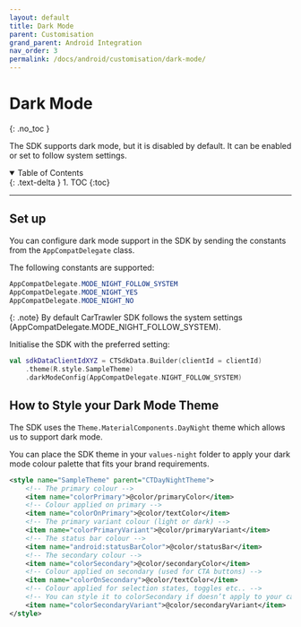 ```yaml
---
layout: default
title: Dark Mode
parent: Customisation
grand_parent: Android Integration
nav_order: 3
permalink: /docs/android/customisation/dark-mode/
---
```


# Dark Mode
{: .no_toc }

The SDK supports dark mode, but it is disabled by default. It can be enabled or set to follow system settings. 

<details open markdown="block">
  <summary>
    Table of Contents
  </summary>
  {: .text-delta }
1. TOC
{:toc}
</details>

---

## Set up

You can configure dark mode support in the SDK by sending the constants from the `AppCompatDelegate` class. 

The following constants are supported:

```java
AppCompatDelegate.MODE_NIGHT_FOLLOW_SYSTEM
AppCompatDelegate.MODE_NIGHT_YES
AppCompatDelegate.MODE_NIGHT_NO
```

{: .note}
By default CarTrawler SDK follows the system settings (AppCompatDelegate.MODE_NIGHT_FOLLOW_SYSTEM).

Initialise the SDK with the preferred setting:

```kotlin
val sdkDataClientIdXYZ = CTSdkData.Builder(clientId = clientId)
    .theme(R.style.SampleTheme)
    .darkModeConfig(AppCompatDelegate.NIGHT_FOLLOW_SYSTEM)
```
## How to Style your Dark Mode Theme

The SDK uses the `Theme.MaterialComponents.DayNight` theme which allows us to support dark mode.

You can place the SDK theme in your ```values-night``` folder to apply your dark mode colour palette that fits your brand requirements.

```xml
<style name="SampleTheme" parent="CTDayNightTheme">
    <!-- The primary colour -->
    <item name="colorPrimary">@color/primaryColor</item>
    <!-- Colour applied on primary -->
    <item name="colorOnPrimary">@color/textColor</item>
    <!-- The primary variant colour (light or dark) -->
    <item name="colorPrimaryVariant">@color/primaryVariant</item>
    <!-- The status bar colour -->
    <item name="android:statusBarColor">@color/statusBar</item>
    <!-- The secondary colour -->
    <item name="colorSecondary">@color/secondaryColor</item>
    <!-- Colour applied on secondary (used for CTA buttons) -->
    <item name="colorOnSecondary">@color/textColor</item>
    <!-- Colour applied for selection states, toggles etc.. -->
    <!-- You can style it to colorSecondary if doesn’t apply to your case -->
    <item name="colorSecondaryVariant">@color/secondaryVariant</item>
</style>
```